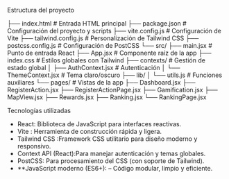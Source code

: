  Estructura del proyecto

├── index.html # Entrada HTML principal
├── package.json # Configuración del proyecto y scripts
├── vite.config.js # Configuración de Vite
├── tailwind.config.js # Personalización de Tailwind CSS
├── postcss.config.js # Configuración de PostCSS
└── src/
├── main.jsx # Punto de entrada React
├── App.jsx # Componente raíz de la app
├── index.css # Estilos globales con Tailwind
├── contexts/ # Gestión de estado global
│ ├── AuthContext.jsx # Autenticación
│ └── ThemeContext.jsx # Tema claro/oscuro
├── lib/
│ └── utils.js # Funciones auxiliares
└── pages/ # Vistas de la app
├── Dashboard.jsx
├── RegisterAction.jsx
├── RegisterActionPage.jsx
├── Gamification.jsx
├── MapView.jsx
├── Rewards.jsx
├── Ranking.jsx
└── RankingPage.jsx

 Tecnologías utilizadas

- React: Biblioteca de JavaScript para interfaces reactivas.
- Vite : Herramienta de construcción rápida y ligera.
- Tailwind CSS :Framework CSS utilitario para diseño moderno y responsivo.
- Context API (React):Para manejar autenticación y temas globales.
- PostCSS: Para procesamiento del CSS (con soporte de Tailwind).
- **JavaScript moderno (ES6+): – Código modular, limpio y eficiente.
